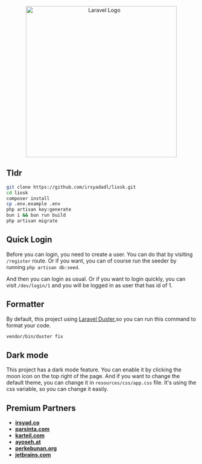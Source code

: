 <p align="center"><a href="https://laravel.com" target="_blank"><img src="https://raw.githubusercontent.com/laravel/art/master/logo-lockup/5%20SVG/2%20CMYK/1%20Full%20Color/laravel-logolockup-cmyk-red.svg" width="400" alt="Laravel Logo"></a></p>

## Tldr

```bash
git clone https://github.com/irsyadadl/liosk.git
cd liosk
composer install
cp .env.example .env
php artisan key:generate
bun i && bun run build
php artisan migrate
```

## Quick Login
Before you can login, you need to create a user. You can do that by visiting `/register` route. Or if you want, you can of course run the seeder by running `php artisan db:seed`.

And then you can login as usual. Or if you want to login quickly, you can visit `/dev/login/1` and you will be logged in as user that has id of 1.

## Formatter
By default, this project using [Laravel Duster](https://parsinta.com/eYtfMw8f),so you can run this command to format your code.
```bash
vendor/bin/duster fix
```

## Dark mode
This project has a dark mode feature. You can enable it by clicking the moon icon on the top right of the page. And if you want to change the default theme, you can change it in `resources/css/app.css` file. It's using the css variable, so you can change it easily.

## Premium Partners

-   **[irsyad.co](https://irsyad.co/)**
-   **[parsinta.com](https://parsinta.com/)**
-   **[karteil.com](https://karteil.com/)**
-   **[ayoseh.at](https://ayoseh.at/)**
-   **[perkebunan.org](https://perkebunan.org/)**
-   **[jetbrains.com](https://jetbrains.com/)**
